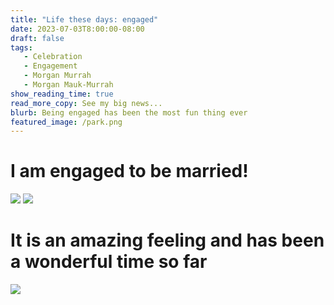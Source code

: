```yaml
---
title: "Life these days: engaged"
date: 2023-07-03T8:00:00-08:00
draft: false
tags: 
   - Celebration
   - Engagement
   - Morgan Murrah
   - Morgan Mauk-Murrah
show_reading_time: true
read_more_copy: See my big news...
blurb: Being engaged has been the most fun thing ever
featured_image: /park.png
---
```

# I am engaged to be married!
![](/ring.png)
![](/record.png)

# It is an amazing feeling and has been a wonderful time so far

![](/park.png)